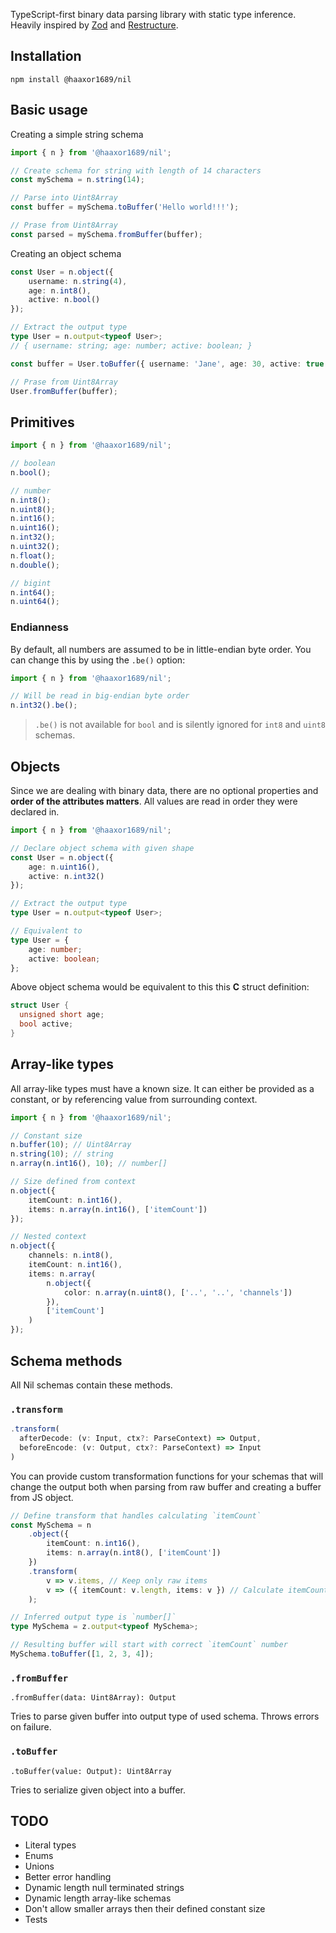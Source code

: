 TypeScript-first binary data parsing library with static type inference. Heavily inspired by [Zod](https://github.com/colinhacks/zod) and [Restructure](https://github.com/foliojs/restructure).

## Installation

```
npm install @haaxor1689/nil
```

## Basic usage

Creating a simple string schema

```ts
import { n } from '@haaxor1689/nil';

// Create schema for string with length of 14 characters
const mySchema = n.string(14);

// Parse into Uint8Array
const buffer = mySchema.toBuffer('Hello world!!!');

// Prase from Uint8Array
const parsed = mySchema.fromBuffer(buffer);
```

Creating an object schema

```ts
const User = n.object({
	username: n.string(4),
	age: n.int8(),
	active: n.bool()
});

// Extract the output type
type User = n.output<typeof User>;
// { username: string; age: number; active: boolean; }

const buffer = User.toBuffer({ username: 'Jane', age: 30, active: true });

// Prase from Uint8Array
User.fromBuffer(buffer);
```

## Primitives

```ts
import { n } from '@haaxor1689/nil';

// boolean
n.bool();

// number
n.int8();
n.uint8();
n.int16();
n.uint16();
n.int32();
n.uint32();
n.float();
n.double();

// bigint
n.int64();
n.uint64();
```

### Endianness

By default, all numbers are assumed to be in little-endian byte order. You can change this by using the `.be()` option:

```ts
import { n } from '@haaxor1689/nil';

// Will be read in big-endian byte order
n.int32().be();
```

> `.be()` is not available for `bool` and is silently ignored for `int8` and `uint8` schemas.

## Objects

Since we are dealing with binary data, there are no optional properties and **order of the attributes matters**. All values are read in order they were declared in.

```ts
import { n } from '@haaxor1689/nil';

// Declare object schema with given shape
const User = n.object({
	age: n.uint16(),
	active: n.int32()
});

// Extract the output type
type User = n.output<typeof User>;

// Equivalent to
type User = {
	age: number;
	active: boolean;
};
```

Above object schema would be equivalent to this this **C** struct definition:

```c
struct User {
  unsigned short age;
  bool active;
}
```

## Array-like types

All array-like types must have a known size. It can either be provided as a constant, or by referencing value from surrounding context.

```ts
import { n } from '@haaxor1689/nil';

// Constant size
n.buffer(10); // Uint8Array
n.string(10); // string
n.array(n.int16(), 10); // number[]

// Size defined from context
n.object({
	itemCount: n.int16(),
	items: n.array(n.int16(), ['itemCount'])
});

// Nested context
n.object({
	channels: n.int8(),
	itemCount: n.int16(),
	items: n.array(
		n.object({
			color: n.array(n.uint8(), ['..', '..', 'channels'])
		}),
		['itemCount']
	)
});
```

## Schema methods

All Nil schemas contain these methods.

### `.transform`

```ts
.transform(
  afterDecode: (v: Input, ctx?: ParseContext) => Output,
  beforeEncode: (v: Output, ctx?: ParseContext) => Input
)
```

You can provide custom transformation functions for your schemas that will change the output both when parsing from raw buffer and creating a buffer from JS object.

```ts
// Define transform that handles calculating `itemCount`
const MySchema = n
	.object({
		itemCount: n.int16(),
		items: n.array(n.int8(), ['itemCount'])
	})
	.transform(
		v => v.items, // Keep only raw items
		v => ({ itemCount: v.length, items: v }) // Calculate itemCount
	);

// Inferred output type is `number[]`
type MySchema = z.output<typeof MySchema>;

// Resulting buffer will start with correct `itemCount` number
MySchema.toBuffer([1, 2, 3, 4]);
```

### `.fromBuffer`

`.fromBuffer(data: Uint8Array): Output`

Tries to parse given buffer into output type of used schema. Throws errors on failure.

### `.toBuffer`

`.toBuffer(value: Output): Uint8Array`

Tries to serialize given object into a buffer.

## TODO

- Literal types
- Enums
- Unions
- Better error handling
- Dynamic length null terminated strings
- Dynamic length array-like schemas
- Don't allow smaller arrays then their defined constant size
- Tests
